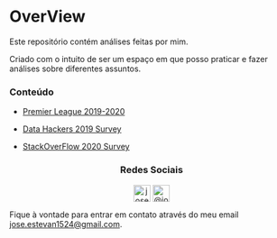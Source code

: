 # OverView

Este repositório contém análises feitas por mim.

Criado com o intuito de ser um espaço em que posso praticar e fazer análises sobre diferentes assuntos.  

### Conteúdo ###

* [Premier League 2019-2020](https://bitbucket.org/joseestevan/overview/src/master/Premier%20League%202019-2020/) 

* [Data Hackers 2019 Survey](https://bitbucket.org/joseestevan/overview/src/master/Data%20Hackers%202019%20Survey/)

* [StackOverFlow 2020 Survey](https://bitbucket.org/joseestevan/overview/src/master/StackOverFlow%202020%20Survey/)



<h3 align="center">Redes Sociais</h3>

<p align="center">
<a href="https://www.linkedin.com/in/joseestevan/" target="blank"><img align="center" src="https://cdn.jsdelivr.net/npm/simple-icons@3.0.1/icons/linkedin.svg" alt="joseestevan" height="30" width="30" /></a>
<a href="https://medium.com/@joseestevan" target="blank"><img align="center" src="https://cdn.jsdelivr.net/npm/simple-icons@3.0.1/icons/medium.svg" alt="@joseestevan" height="30" width="30" /></a>
</p>

Fique à vontade para entrar em contato através do meu email jose.estevan1524@gmail.com.
